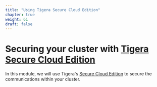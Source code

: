 ```yaml
---
title: "Using Tigera Secure Cloud Edition"
chapter: true
weight: 61
draft: false
---
```


# Securing your cluster with [Tigera Secure Cloud Edition](https://www.tigera.io/tigera-secure-ce)

In this module, we will use Tigera's [Secure Cloud Edition](https://www.tigera.io/tigera-secure-ce)
to secure the communications within your cluster.
